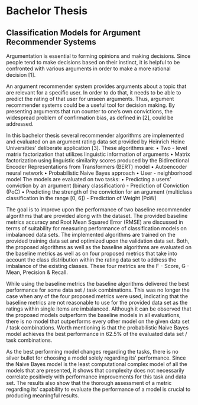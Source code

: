 # Bachelor Thesis
## Classification Models for Argument Recommender Systems

Argumentation is essential to forming opinions and making decisions. Since people tend
to make decisions based on their instinct, it is helpful to be confronted with various
arguments in order to make a more rational decision [1]. 

An argument recommender system provides arguments about a topic that are relevant for a specific user. 
In order to do that, it needs to be able to predict the rating of that user for unseen arguments.
Thus, argument recommender systems could be a useful tool for decision making. By
presenting arguments that run counter to one’s own convictions, the widespread problem
of confirmation bias, as defined in [2], could be addressed.

In this bachelor thesis several recommender algorithms are implemented and evaluated
on an argument rating data set provided by Heinrich Heine Universities’ deliberate
application [3]. These algorithms are:
    • Two - level matrix factorization that utilizes linguistic information of arguments
    • Matrix factorization using linguistic similarity scores produced by the Bidirectional Encoder Representations from Transformers (BERT) model
    • Autoencoder neural network
    • Probabilistic Naive Bayes approach
    • User - neighborhood model
The models are evaluated on two tasks:
    • Predicting a users’ conviction by an argument (binary classification) - Prediction of
    Conviction (PoC)
    • Predicting the strength of the conviction for an argument (multiclass classification
    in the range [0, 6]) - Prediction of Weight (PoW)

The goal is to improve upon the performance of two baseline recommender algorithms
that are provided along with the dataset. The provided baseline metrics accuracy and
Root Mean Squared Error (RMSE) are discussed in terms of suitability for measuring
performance of classification models on imbalanced data sets.
The implemented algorithms are trained on the provided training data set and optimized
upon the validation data set. Both, the proposed algorithms as well as the baseline
algorithms are evaluated on the baseline metrics as well as on four proposed metrics that
take into account the class distribution within the rating data set to address the imbalance
of the existing classes. These four metrics are the F - Score, G - Mean, Precision & Recall.

While using the baseline metrics the baseline algorithms delivered the best performance
for some data set / task combinations. This was no longer the case when any of the four
proposed metrics were used, indicating that the baseline metrics are not reasonable to
use for the provided data set as the ratings within single items are imbalanced. Although
it can be observed that the proposed models outperform the baseline models in all
evaluations, there is no model that outperforms every other model on the given data
set / task combinations. Worth mentioning is that the probabilistic Naive Bayes model
achieves the best performance in 62.5% of the evaluated data set / task combinations.

As the best performing model changes regarding the tasks, there is no silver bullet for
choosing a model solely regarding its’ performance. Since the Naive Bayes model is the
least computational complex model of all the models that are presented, it shows that
complexity does not necessarily correlate positively with performance improvements for
this task and data set. The results also show that the thorough assessment of a metric
regarding its’ capability to evaluate the performance of a model is crucial to producing
meaningful results.